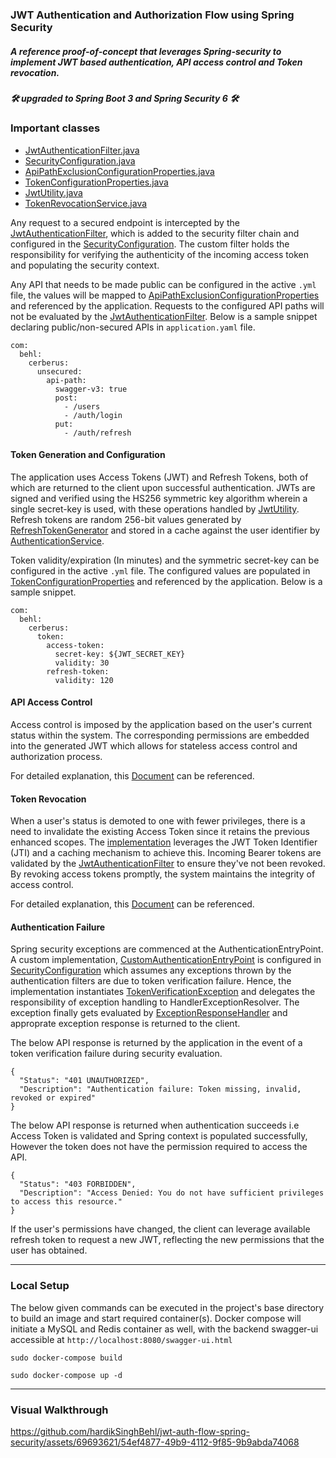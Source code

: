 ### JWT Authentication and Authorization Flow using Spring Security
##### A reference proof-of-concept that leverages Spring-security to implement JWT based authentication, API access control and Token revocation.
##### 🛠 upgraded to Spring Boot 3 and Spring Security 6 🛠 

### Important classes
* [JwtAuthenticationFilter.java](https://github.com/hardikSinghBehl/jwt-auth-flow-spring-security/blob/master/src/main/java/com/behl/cerberus/filter/JwtAuthenticationFilter.java)
* [SecurityConfiguration.java](https://github.com/hardikSinghBehl/jwt-auth-flow-spring-security/blob/master/src/main/java/com/behl/cerberus/configuration/SecurityConfiguration.java)
* [ApiPathExclusionConfigurationProperties.java](https://github.com/hardikSinghBehl/jwt-auth-flow-spring-security/blob/master/src/main/java/com/behl/cerberus/configuration/ApiPathExclusionConfigurationProperties.java)
* [TokenConfigurationProperties.java](https://github.com/hardikSinghBehl/jwt-auth-flow-spring-security/blob/master/src/main/java/com/behl/cerberus/configuration/TokenConfigurationProperties.java)
* [JwtUtility.java](https://github.com/hardikSinghBehl/jwt-auth-flow-spring-security/blob/master/src/main/java/com/behl/cerberus/utility/JwtUtility.java)
* [TokenRevocationService.java](https://github.com/hardikSinghBehl/jwt-auth-flow-spring-security/blob/master/src/main/java/com/behl/cerberus/service/TokenRevocationService.java)

Any request to a secured endpoint is intercepted by the [JwtAuthenticationFilter](https://github.com/hardikSinghBehl/jwt-auth-flow-spring-security/blob/master/src/main/java/com/behl/cerberus/filter/JwtAuthenticationFilter.java), which is added to the security filter chain and configured in the [SecurityConfiguration](https://github.com/hardikSinghBehl/jwt-auth-flow-spring-security/blob/master/src/main/java/com/behl/cerberus/configuration/SecurityConfiguration.java). The custom filter holds the responsibility for verifying the authenticity of the incoming access token and populating the security context. 

Any API that needs to be made public can be configured in the active `.yml` file, the values will be mapped to [ApiPathExclusionConfigurationProperties](https://github.com/hardikSinghBehl/jwt-auth-flow-spring-security/blob/master/src/main/java/com/behl/cerberus/configuration/ApiPathExclusionConfigurationProperties.java) and referenced by the application. Requests to the configured API paths will not be evaluated by the [JwtAuthenticationFilter](https://github.com/hardikSinghBehl/jwt-auth-flow-spring-security/blob/master/src/main/java/com/behl/cerberus/filter/JwtAuthenticationFilter.java). Below is a sample snippet declaring public/non-secured APIs in `application.yaml` file.
```
com:
  behl:
    cerberus:
      unsecured:
        api-path:
          swagger-v3: true
          post:
            - /users
            - /auth/login
          put: 
            - /auth/refresh
```

#### Token Generation and Configuration
The application uses Access Tokens (JWT) and Refresh Tokens, both of which are returned to the client upon successful authentication. JWTs are signed and verified using the HS256 symmetric key algorithm wherein a single secret-key is used, with these operations handled by [JwtUtility](https://github.com/hardikSinghBehl/jwt-auth-flow-spring-security/blob/master/src/main/java/com/behl/cerberus/utility/JwtUtility.java). Refresh tokens are random 256-bit values generated by [RefreshTokenGenerator](https://github.com/hardikSinghBehl/jwt-auth-flow-spring-security/blob/master/src/main/java/com/behl/cerberus/utility/RefreshTokenGenerator.java) and stored in a cache against the user identifier by [AuthenticationService](https://github.com/hardikSinghBehl/jwt-auth-flow-spring-security/blob/master/src/main/java/com/behl/cerberus/service/AuthenticationService.java).

Token validity/expiration (In minutes) and the symmetric secret-key can be configured in the active `.yml` file. The configured values are populated in [TokenConfigurationProperties](https://github.com/hardikSinghBehl/jwt-auth-flow-spring-security/blob/master/src/main/java/com/behl/cerberus/configuration/TokenConfigurationProperties.java) and referenced by the application. Below is a sample snippet.

```
com:
  behl:
    cerberus:
      token:
        access-token:
          secret-key: ${JWT_SECRET_KEY}
          validity: 30
        refresh-token:
          validity: 120
```
#### API Access Control

Access control is imposed by the application based on the user's current status within the system. The corresponding permissions are embedded into the generated JWT which allows for stateless access control and authorization process. 

For detailed explanation, this [Document](https://github.com/hardikSinghBehl/jwt-auth-flow-spring-security/blob/master/documentation/API_ACCESS_CONTROL.md) can be referenced.

#### Token Revocation

When a user's status is demoted to one with fewer privileges, there is a need to invalidate the existing Access Token since it retains the previous enhanced scopes. The [implementation](https://github.com/hardikSinghBehl/jwt-auth-flow-spring-security/blob/master/src/main/java/com/behl/cerberus/service/TokenRevocationService.java) leverages the JWT Token Identifier (JTI) and a caching mechanism to achieve this. Incoming Bearer tokens are validated by the [JwtAuthenticationFilter](https://github.com/hardikSinghBehl/jwt-auth-flow-spring-security/blob/master/src/main/java/com/behl/cerberus/filter/JwtAuthenticationFilter.java) to ensure they've not been revoked. By revoking access tokens promptly, the system maintains the integrity of access control.

For detailed explanation, this [Document](https://github.com/hardikSinghBehl/jwt-auth-flow-spring-security/blob/master/documentation/TOKEN_REVOCATION.md) can be referenced.

#### Authentication Failure

Spring security exceptions are commenced at the AuthenticationEntryPoint. A custom implementation, [CustomAuthenticationEntryPoint](https://github.com/hardikSinghBehl/jwt-auth-flow-spring-security/blob/master/src/main/java/com/behl/cerberus/configuration/CustomAuthenticationEntryPoint.java) is configured in [SecurityConfiguration](https://github.com/hardikSinghBehl/jwt-auth-flow-spring-security/blob/master/src/main/java/com/behl/cerberus/configuration/SecurityConfiguration.java) which assumes any exceptions thrown by the authentication filters are due to token verification failure. Hence, the implementation instantiates [TokenVerificationException](https://github.com/hardikSinghBehl/jwt-auth-flow-spring-security/blob/master/src/main/java/com/behl/cerberus/exception/TokenVerificationException.java) and delegates the responsibility of exception handling to HandlerExceptionResolver. The exception finally gets evaluated by [ExceptionResponseHandler](https://github.com/hardikSinghBehl/jwt-auth-flow-spring-security/blob/master/src/main/java/com/behl/cerberus/exception/ExceptionResponseHandler.java) and approprate exception response is returned to the client. 

The below API response is returned by the application in the event of a token verification failure during security evaluation.

```
{
  "Status": "401 UNAUTHORIZED",
  "Description": "Authentication failure: Token missing, invalid, revoked or expired"
}
```

The below API response is returned when authentication succeeds i.e Access Token is validated and Spring context is populated successfully, However the token does not have the permission required to access the API. 

```
{
  "Status": "403 FORBIDDEN",
  "Description": "Access Denied: You do not have sufficient privileges to access this resource."
}
```
If the user's permissions have changed, the client can leverage available refresh token to request a new JWT, reflecting the new permissions that the user has obtained.

---
### Local Setup
The below given commands can be executed in the project's base directory to build an image and start required container(s). Docker compose will initiate a MySQL and Redis container as well, with the backend swagger-ui accessible at `http://localhost:8080/swagger-ui.html`

```
sudo docker-compose build
```
```
sudo docker-compose up -d
```

---

### Visual Walkthrough

https://github.com/hardikSinghBehl/jwt-auth-flow-spring-security/assets/69693621/54ef4877-49b9-4112-9f85-9b9abda74068